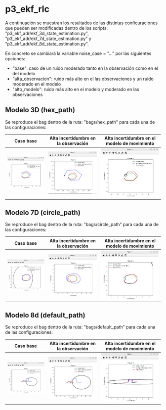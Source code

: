 # p3_ekf_rlc

A continuación se muestran los resultados de las distintas conficuraciones que pueden ser modificadas dentro de los scripts: "p3_ekf_adr/ekf_3d_state_estimation.py", "p3_ekf_adr/ekf_7d_state_estimation.py" y "p3_ekf_adr/ekf_8d_state_estimation.py".

En concreto se cambiará la variable  noise_case = "..." por las siguientes opciones:

- "base": caso de un ruido moderado tanto en la observación como en el del modelo
- "alta_observacion": ruido más alto en el las observaciones y un ruido moderado en el modelo
- "alto_modelo": ruido más alto en el modelo y moderado en las observaciones

## Modelo 3D (hex_path)

Se reproduce el bag dentro de la ruta: "bags/hex_path" para cada una de las configuraciones:

| Caso base | Alta incertidumbre en la observación | Alta incertidumbre en el modelo de movimiento |
|:---------:|:------------------------------------:|:---------------------------------------------:|
| <img src="imgs/hex_3d_base.png" width="250"> | <img src="imgs/alta_obs_3d.png" width="250"> | <img src="imgs/alto_mod_3d.png" width="250"> |

## Modelo 7D (circle_path)

Se reproduce el bag dentro de la ruta: "bags/circle_path" para cada una de las configuraciones:

| Caso base | Alta incertidumbre en la observación | Alta incertidumbre en el modelo de movimiento |
|:---------:|:------------------------------------:|:---------------------------------------------:|
| <img src="imgs/base_7d.png" width="250"> | <img src="imgs/alta_obs_7d.png" width="250"> | <img src="imgs/alto_modelo_7d.png" width="250"> |

## Modelo 8d (default_path)

Se reproduce el bag dentro de la ruta: "bags/default_path" para cada una de las configuraciones:

| Caso base | Alta incertidumbre en la observación | Alta incertidumbre en el modelo de movimiento |
|:---------:|:------------------------------------:|:---------------------------------------------:|
| <img src="imgs/base_8d.png" width="250"> | <img src="imgs/alta_obs_8d.png" width="250"> | <img src="imgs/alto_mod_8d.png" width="250"> |

